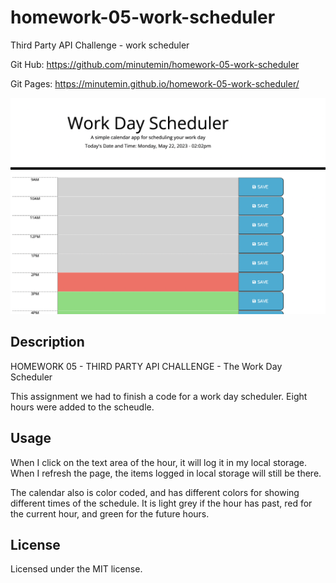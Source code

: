 # homework-05-work-scheduler
Third Party API Challenge - work scheduler

Git Hub: https://github.com/minutemin/homework-05-work-scheduler

Git Pages: https://minutemin.github.io/homework-05-work-scheduler/

![screen shot of portfolio](assets/images/workScheduler.png)

## Description ##

HOMEWORK 05 - THIRD PARTY API CHALLENGE - The Work Day Scheduler

This assignment we had to finish a code for a work day scheduler.  Eight hours were added to the scheudle.  

## Usage

When I click on the text area of the hour, it will log it in my local storage.  When I refresh the page, the items logged in local storage will still be there.  

The calendar also is color coded, and has different colors for showing different times of the schedule.  It is light grey if the hour has past, red for the current hour, and green for the future hours.  



## License

Licensed under the MIT license.
